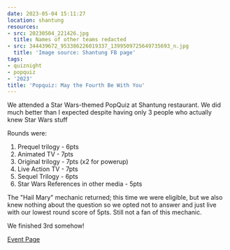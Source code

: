 ```yaml
---
date: 2023-05-04 15:11:27
location: shantung
resources:
- src: 20230504_221426.jpg
  title: Names of other teams redacted
- src: 344439672_953386226019337_1399509725649735693_n.jpg
  title: 'Image source: Shantung FB page'
tags:
- quiznight
- popquiz
- '2023'
title: 'Popquiz: May the Fourth Be With You'
---
```


We attended a Star Wars-themed PopQuiz at Shantung restaurant. We did much better than I expected despite having only 3 people who actually knew Star Wars stuff

Rounds were:

1. Prequel trilogy - 6pts
2. Animated TV - 7pts
3. Original trilogy - 7pts (x2 for powerup)
4. Live Action TV - 7pts
5. Sequel Trilogy - 6pts
6. Star Wars References in other media - 5pts

The "Hail Mary" mechanic returned; this time we were eligible, but we also knew nothing about the question so we opted not to answer and just live with our lowest round score of 5pts. Still not a fan of this mechanic.

We finished 3rd somehow!

[Event Page](https://www.facebook.com/events/912825276647377)